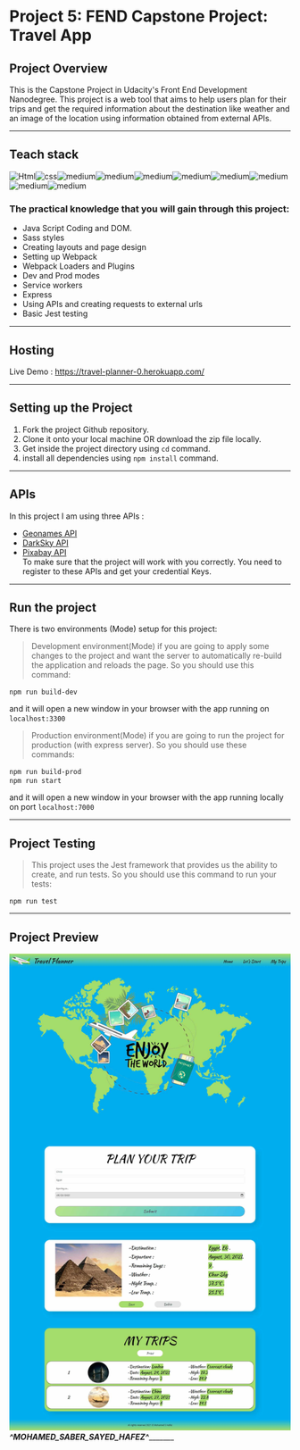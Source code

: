 # Project 5: FEND Capstone Project: Travel App


## Project Overview
This is the Capstone Project in Udacity's Front End Development Nanodegree.
This project is a web tool that aims to help users plan for their trips and get the required information about the destination 
like weather and an image of the location using information obtained from external APIs. 
_____________________________________________________________________________________________________________
## Teach stack

<img align="left" alt="Html" src="https://img.shields.io/badge/HTML5-E34F26?style=for-the-badge&logo=html5&logoColor=white"/>
<img align="left" alt="css" src="https://img.shields.io/badge/CSS3-1572B6?style=for-the-badge&logo=css3&logoColor=white"/>
<img align="left" alt="medium" src="https://img.shields.io/badge/Sass-CC6699?style=for-the-badge&logo=sass&logoColor=white" />  
<img align="left" alt="medium" src="https://img.shields.io/badge/JavaScript-F7DF1E?style=for-the-badge&logo=javascript&logoColor=black" />  
<img  alt="medium" src="https://img.shields.io/badge/Express.js-000000?style=for-the-badge&logo=express&logoColor=white" />
<img align="left" alt="medium" src="https://img.shields.io/badge/npm-CB3837?style=for-the-badge&logo=npm&logoColor=white" />  
<img align="left" alt="medium" src="https://img.shields.io/badge/Jest-C21325?style=for-the-badge&logo=jest&logoColor=white" />  
<img align="left" alt="medium" src="https://img.shields.io/badge/Git-F05032?style=for-the-badge&logo=git&logoColor=white" />  
<img align="left" alt="medium" src="https://img.shields.io/badge/Webpack-8DD6F9?style=for-the-badge&logo=webpack&logoColor=white" />  
<img  alt="medium" src="https://img.shields.io/badge/Heroku-430098?style=for-the-badge&logo=heroku&logoColor=white" />  

### The practical knowledge that you will gain through this project:
- Java Script Coding and DOM.
- Sass styles
- Creating layouts and page design
- Setting up Webpack 
- Webpack Loaders and Plugins
- Dev and Prod modes
- Service workers
- Express
- Using APIs and creating requests to external urls
- Basic Jest testing
_____________________________________________________________________________________________________________
## Hosting
Live Demo : https://travel-planner-0.herokuapp.com/
_____________________________________________________________________________________________________________
## Setting up the Project
1. Fork the project Github repository.
2. Clone it onto your local machine OR download the zip file locally.
3. Get inside the project directory using `cd` command.
4. install all dependencies using `npm install` command.
_____________________________________________________________________________________________________________
## APIs
In this project I am using three APIs :
- [Geonames API](http://www.geonames.org/export/web-services.html)
- [DarkSky API](https://darksky.net/dev)
- [Pixabay API](https://pixabay.com/api/docs/)<br>
To make sure that the project will work with you correctly. You need to register to these APIs and get your credential Keys.
_____________________________________________________________________________________________________________
## Run the project
There is two environments (Mode) setup for this project:
> Development environment(Mode)
if you are going to apply some changes to the project and want the server to automatically re-build the application and reloads the page.
So you should use this command:
```
npm run build-dev
``` 
and it will open a new window in your browser with the app running on `localhost:3300`

> Production environment(Mode)
if you are going to run the project for production (with express server). 
So you should use these commands:
```
npm run build-prod
npm run start
```
and it will open a new window in your browser with the app running locally on port `localhost:7000`
_____________________________________________________________________________________________________________
## Project Testing
> This project uses the Jest framework that provides us the ability to create, and run tests.
So you should use this command to run your tests:
```
npm run test
```
_____________________________________________________________________________________________________________

## Project Preview  
![Screenshote for web page](Project_Review.jpg) 
_____________________________________^MOHAMED_SABER_SAYED_HAFEZ^____________________________________________
